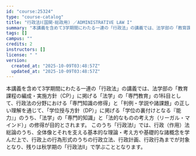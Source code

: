 ```yaml
---
id: "course:25324"
type: "course-catalog"
title: "行政法Ⅰ(国関･総政用) ／ADMINISTRATIVE LAW I"
summary: "本講義を含めて3学期間にわたる一連の「行政法」の講義では、法学部の「教育課程の編成・実施方針（CP）」に掲げる「法学」の「専門教育」の1科目として、行政法の分野における「専門知識の修得」と「判例・学説や諸課題」の正しい理解を通じて、「学位授…"
tags: []
campus: ""
credits: 2
instructors: []
license: " "
version:
  created_at: "2025-10-09T03:48:57Z"
  updated_at: "2025-10-09T03:48:57Z"
---
```


本講義を含めて3学期間にわたる一連の「行政法」の講義では、法学部の「教育課程の編成・実施方針（CP）」に掲げる「法学」の「専門教育」の1科目として、行政法の分野における「専門知識の修得」と「判例・学説や諸課題」の正しい理解を通じて、「学位授与方針（DP）」に掲げる「学位の裏付けとなる『能力』」のうち、「法学」の「専門的知識」と「法的なものの考え方（リーガル・マインド）」の修得が目的とされます。 このうち「行政法Ⅰ」では、行政（作用）法総論のうち、全体像とそれを支える基本的な理論・考え方や基礎的な諸概念を学んだ上で、行政上の行為形式のうちの行政立法、行政計画、行政行為までが対象となり、残りは秋学期の「行政法Ⅱ」で学ぶこととなります。
